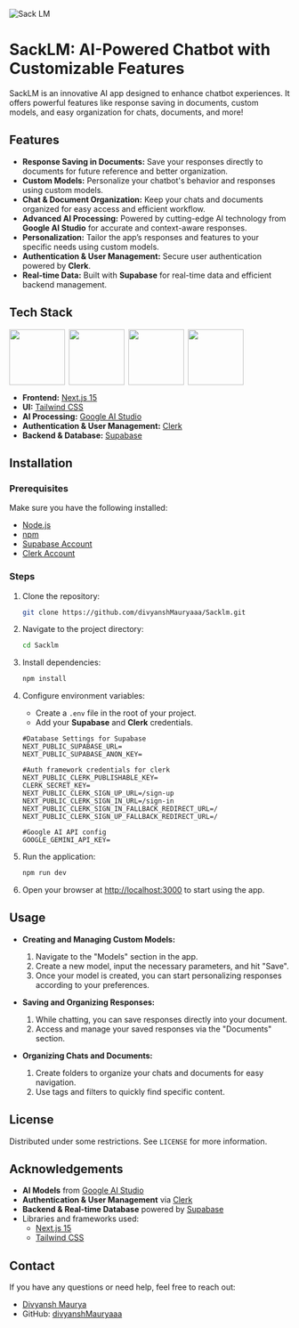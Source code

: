 ![Sack LM](https://github.com/user-attachments/assets/1e0c52aa-bbc3-4a86-9896-cb9381cc027a)

# SackLM: AI-Powered Chatbot with Customizable Features

SackLM is an innovative AI app designed to enhance chatbot experiences. It offers powerful features like response saving in documents, custom models, and easy organization for chats, documents, and more! 

## Features

- **Response Saving in Documents:** Save your responses directly to documents for future reference and better organization.
- **Custom Models:** Personalize your chatbot's behavior and responses using custom models.
- **Chat & Document Organization:** Keep your chats and documents organized for easy access and efficient workflow.
- **Advanced AI Processing:** Powered by cutting-edge AI technology from **Google AI Studio** for accurate and context-aware responses.
- **Personalization:** Tailor the app’s responses and features to your specific needs using custom models.
- **Authentication & User Management:** Secure user authentication powered by **Clerk**.
- **Real-time Data:** Built with **Supabase** for real-time data and efficient backend management.

## Tech Stack

<div style="display: flex; gap: 7px; ">
    <img src="https://encrypted-tbn0.gstatic.com/images?q=tbn:ANd9GcS2cCqsQpTL5s_KLv9yd4y6iH9C9HRBHQc7sA&s" height="100" />
    <img src="\https://s3-us-west-2.amazonaws.com/cbi-image-service-prd/original/fed98a2f-eaed-418e-a38e-d008a3e9612b.png" height="100" />
    <img src="https://encrypted-tbn0.gstatic.com/images?q=tbn:ANd9GcTU-mspyndicMBTk-KdKp96OZiaD2rkYLYzFQ&s" height="100" />
    <img src="https://rdi.berkeley.edu/llm-agents-hackathon/assets/img/google-ai.png" height="100" />
</div>

- **Frontend:** [Next.js 15](https://nextjs.org/)
- **UI:** [Tailwind CSS](https://tailwindcss.com/)
- **AI Processing:** [Google AI Studio](https://cloud.google.com/ai)
- **Authentication & User Management:** [Clerk](https://clerk.dev/)
- **Backend & Database:** [Supabase](https://supabase.io/)

## Installation

### Prerequisites

Make sure you have the following installed:

- [Node.js](https://nodejs.org/)
- [npm](https://www.npmjs.com/)
- [Supabase Account](https://app.supabase.io/)
- [Clerk Account](https://clerk.dev/)

### Steps

1. Clone the repository:

    ```bash
    git clone https://github.com/divyanshMauryaaa/Sacklm.git
    ```

2. Navigate to the project directory:

    ```bash
    cd Sacklm
    ```

3. Install dependencies:

    ```bash
    npm install
    ```

4. Configure environment variables:
    - Create a `.env` file in the root of your project.
    - Add your **Supabase** and **Clerk** credentials.

    ```env
    #Database Settings for Supabase
    NEXT_PUBLIC_SUPABASE_URL=
    NEXT_PUBLIC_SUPABASE_ANON_KEY=
    
    #Auth framework credentials for clerk
    NEXT_PUBLIC_CLERK_PUBLISHABLE_KEY=
    CLERK_SECRET_KEY=
    NEXT_PUBLIC_CLERK_SIGN_UP_URL=/sign-up
    NEXT_PUBLIC_CLERK_SIGN_IN_URL=/sign-in
    NEXT_PUBLIC_CLERK_SIGN_IN_FALLBACK_REDIRECT_URL=/
    NEXT_PUBLIC_CLERK_SIGN_UP_FALLBACK_REDIRECT_URL=/
    
    #Google AI API config
    GOOGLE_GEMINI_API_KEY=
    ```

5. Run the application:

    ```bash
    npm run dev
    ```

6. Open your browser at [http://localhost:3000](http://localhost:3000) to start using the app.

## Usage

- **Creating and Managing Custom Models:**
    1. Navigate to the "Models" section in the app.
    2. Create a new model, input the necessary parameters, and hit "Save".
    3. Once your model is created, you can start personalizing responses according to your preferences.

- **Saving and Organizing Responses:**
    1. While chatting, you can save responses directly into your document.
    2. Access and manage your saved responses via the "Documents" section.

- **Organizing Chats and Documents:**
    1. Create folders to organize your chats and documents for easy navigation.
    2. Use tags and filters to quickly find specific content.

## License

Distributed under some restrictions. See `LICENSE` for more information.

## Acknowledgements

- **AI Models** from [Google AI Studio](https://cloud.google.com/ai)
- **Authentication & User Management** via [Clerk](https://clerk.dev/)
- **Backend & Real-time Database** powered by [Supabase](https://supabase.io/)
- Libraries and frameworks used:
    - [Next.js 15](https://nextjs.org/)
    - [Tailwind CSS](https://tailwindcss.com/)

## Contact

If you have any questions or need help, feel free to reach out:

- [Divyansh Maurya](mailto:studydivyansh56@gmail.com)
- GitHub: [divyanshMauryaaa](https://github.com/divyanshMauryaaa)
